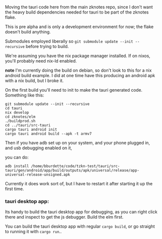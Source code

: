 Moving the tauri code here from the main zknotes repo, since I don't want the heavy build dependencies needed for tauri to be part of the zknotes flake.  

This is pre alpha and is only a development environment for now; the flake doesn't build anything.  

Submodules employed liberally so `git submodule update --init --recursive` before trying to build.

We're assuming you have the nix package manager installed.  If on nixos, you'll probably need nix-ld enabled.

**note** I'm currently doing the build on debian, so don't look to this for a nix android build example.  I did at one time have this producing an android apk with a nix build, but I broke it.  

On the first build you'll need to init to make the tauri generated code.  Something like this:

```
git submodule update --init --recursive
cd tauri
nix develop
cd zknotes/elm
./buildprod.sh
cd ../tauri/src-tauri
cargo tauri android init
cargo tauri android build --apk -t armv7
```

Then if you have adb set up on your system, and your phone plugged in, and usb debugging enabled on it, 

you can do:

```
adb install /home/bburdette/code/tzkn-test/tauri/src-tauri/gen/android/app/build/outputs/apk/universal/release/app-universal-release-unsigned.apk
```

Currently it does work sort of, but I have to restart it after starting it up the first time.  

### tauri desktop app:

Its handy to build the tauri desktop app for debugging, as you can right click there and inspect to get the js debugger.  Build the elm first.

You can build the tauri desktop app with regular `cargo build`, or go straight to running it with `cargo run`..
